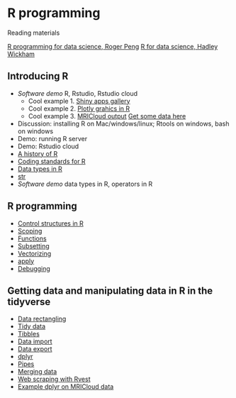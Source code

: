 # R programming

Reading materials

[R programming for data science, Roger Peng](https://leanpub.com/rprogramming)
[R for data science, Hadley Wickham](https://r4ds.had.co.nz/)

## Introducing R

* *Software demo* R, Rstudio, Rstudio cloud
    * Cool example 1. [Shiny apps gallery](https://shiny.rstudio.com/gallery/)
    * Cool example 2. [Plotly grahics in R](https://plot.ly/r/file-options/)
    * Cool example 3. [MRICloud output](https://bcaffo.shinyapps.io/visualize/)  [Get some data here](https://github.com/bcaffo/MRIcloudT1volumetrics/tree/master/inst/extdata)
* Discussion: installing R on Mac/windows/linux; Rtools on windows, bash on windows
* Demo: running R server
* Demo: Rstudio cloud
* [A history of R](https://datasciencespecialization.github.io/courses/02_RProgramming/OverviewHistoryR/index.html#1)
* [Coding standards for R](https://DataScienceSpecialization.github.io/courses/02_RProgramming/CodingStandard/index.html)
* [Data types in R](https://DataScienceSpecialization.github.io/courses/02_RProgramming/DataTypes/index.html)
* [str](https://DataScienceSpecialization.github.io/courses/02_RProgramming/Str/index.html)
* *Software demo* data types in R, operators in R

## R programming

* [Control structures in R](https://DataScienceSpecialization.github.io/courses/02_RProgramming/ControlStructures/index.html)
* [Scoping](https://DataScienceSpecialization.github.io/courses/02_RProgramming/Scoping/index.html)
* [Functions](https://DataScienceSpecialization.github.io/courses/02_RProgramming/functions/index.html)
* [Subsetting](https://DataScienceSpecialization.github.io/courses/02_RProgramming/Subsetting/index.html)
* [Vectorizing](https://DataScienceSpecialization.github.io/courses/02_RProgramming/Vectorized/index.html)
* [apply](https://datasciencespecialization.github.io/courses/02_RProgramming/apply/index.html#1)
* [Debugging](https://DataScienceSpecialization.github.io/courses/02_RProgramming/debugging/index.html)

## Getting data and manipulating data in R in the tidyverse
* [Data rectangling](https://speakerdeck.com/jennybc/data-rectangling)
* [Tidy data](https://r4ds.had.co.nz/tidy-data.html)
* [Tibbles](https://r4ds.had.co.nz/tibbles.html)
* [Data import](https://r4ds.had.co.nz/data-import.html)
* [Data export](https://r4ds.had.co.nz/data-import.html#writing-to-a-file)
* [dplyr](https://cran.r-project.org/web/packages/dplyr/vignettes/dplyr.html)
* [Pipes](https://r4ds.had.co.nz/pipes.html)
* [Merging data](https://r4ds.had.co.nz/relational-data.html)
* [Web scraping with Rvest](https://blog.rstudio.com/2014/11/24/rvest-easy-web-scraping-with-r/)
* [Example dplyr on MRICloud data](https://bcaffo.github.io/MRIcloudTutorial/blob/gh-pages/dplyr/dplyr.html)
